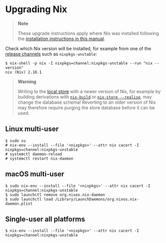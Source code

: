 # Upgrading Nix

> **Note**
>
> These upgrade instructions apply where Nix was installed following the [installation instructions in this manual](./index.md).

Check which Nix version will be installed, for example from one of the [release channels](http://channels.nixos.org/) such as `nixpkgs-unstable`:

```console
$ nix-shell -p nix -I nixpkgs=channel:nixpkgs-unstable --run "nix --version"
nix (Nix) 2.18.1
```

> **Warning**
>
> Writing to the [local store](@docroot@/store/types/local-store.md) with a newer version of Nix, for example by building derivations with [`nix-build`](@docroot@/command-ref/nix-build.md) or [`nix-store --realise`](@docroot@/command-ref/nix-store/realise.md), may change the database schema!
> Reverting to an older version of Nix may therefore require purging the store database before it can be used.

## Linux multi-user

```console
$ sudo su
# nix-env --install --file '<nixpkgs>' --attr nix cacert -I nixpkgs=channel:nixpkgs-unstable
# systemctl daemon-reload
# systemctl restart nix-daemon
```

## macOS multi-user

```console
$ sudo nix-env --install --file '<nixpkgs>' --attr nix cacert -I nixpkgs=channel:nixpkgs-unstable
$ sudo launchctl remove org.nixos.nix-daemon
$ sudo launchctl load /Library/LaunchDaemons/org.nixos.nix-daemon.plist
```

## Single-user all platforms

```console
$ nix-env --install --file '<nixpkgs>' --attr nix cacert -I nixpkgs=channel:nixpkgs-unstable
```
